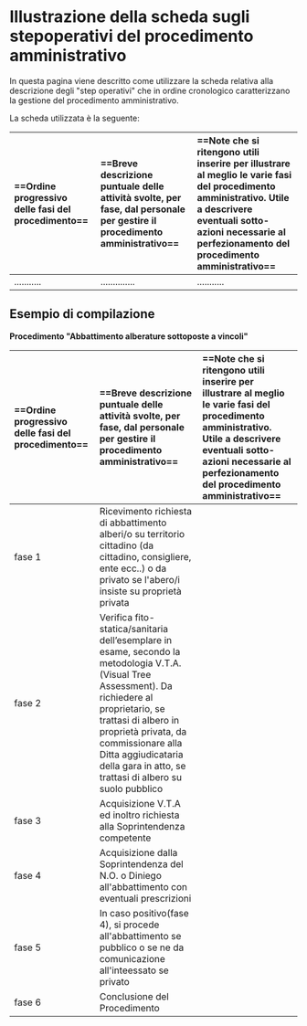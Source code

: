 # Illustrazione della scheda sugli stepoperativi del procedimento amministrativo

In questa pagina viene descritto come utilizzare la scheda relativa alla descrizione degli "step operativi" che in ordine cronologico caratterizzano la gestione del procedimento amministrativo.

La scheda utilizzata è la seguente:

| **==Ordine progressivo delle fasi del procedimento==** | **==Breve descrizione puntuale delle attività svolte, per fase, dal personale per gestire il procedimento amministrativo==** | **==Note che si ritengono utili inserire per illustrare al meglio le varie fasi del procedimento amministrativo. Utile a descrivere eventuali sotto-azioni necessarie al perfezionamento del procedimento amministrativo==** |
|:-----|:-----|:-----|
| ........... | .............. | ........... |

## Esempio di compilazione 

**Procedimento "Abbattimento alberature sottoposte a vincoli"**

| **==Ordine progressivo delle fasi del procedimento==** | **==Breve descrizione puntuale delle attività svolte, per fase, dal personale per gestire il procedimento amministrativo==** | **==Note che si ritengono utili inserire per illustrare al meglio le varie fasi del procedimento amministrativo. Utile a descrivere eventuali sotto-azioni necessarie al perfezionamento del procedimento amministrativo==** |
|:-----|:-----|:-----|
|fase 1| Ricevimento richiesta di abbattimento alberi/o su territorio cittadino (da cittadino, consigliere, ente ecc..) o da privato se l'abero/i insiste su proprietà privata| |
|fase 2| Verifica fito-statica/sanitaria dell’esemplare in esame, secondo la metodologia V.T.A. (Visual Tree Assessment). Da richiedere al proprietario, se trattasi di albero in proprietà privata, da commissionare alla Ditta aggiudicataria della gara in atto, se trattasi di albero su suolo pubblico|  |
|fase 3| Acquisizione V.T.A ed inoltro richiesta alla Soprintendenza competente|  |
|fase 4| Acquisizione dalla Soprintendenza del N.O. o Diniego all'abbattimento con eventuali prescrizioni|  | 
|fase 5| In caso positivo(fase 4), si procede all'abbattimento se pubblico o se ne da comunicazione all'inteessato se privato | |
|fase 6| Conclusione del Procedimento|  |
